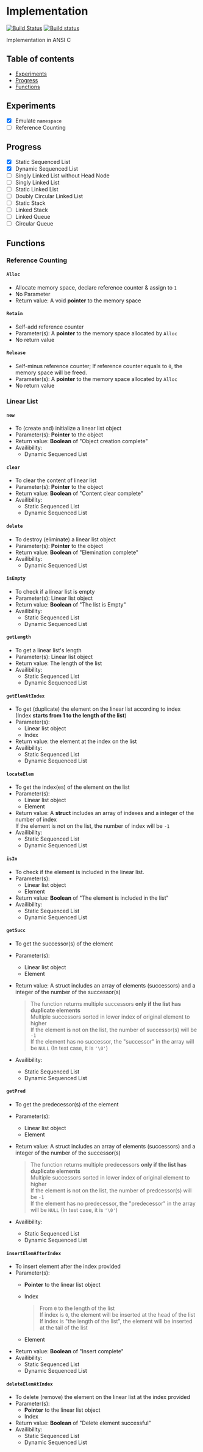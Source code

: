 # Implementation
[![Build Status](https://travis-ci.org/BigPa/DS_Course_Notes.svg?branch=master)](https://travis-ci.org/BigPa/DS_Course_Notes)
[![Build status](https://ci.appveyor.com/api/projects/status/f3c7txen2jte9k18?svg=true)](https://ci.appveyor.com/project/BigPa/ds-course-notes)

Implementation in ANSI C

## Table of contents

- [Experiments](/src/README.md#Experiments)
- [Progress](/src/README.md#Progress)
- [Functions](/src/README.md#Functions)

## Experiments

- [x] Emulate `namespace`
- [ ] Reference Counting

## Progress

- [x] Static Sequenced List
- [x] Dynamic Sequenced List
- [ ] Singly Linked List without Head Node
- [ ] Singly Linked List
- [ ] Static Linked List
- [ ] Doubly Circular Linked List
- [ ] Static Stack
- [ ] Linked Stack
- [ ] Linked Queue
- [ ] Circular Queue

## Functions

### Reference Counting

#### `Alloc`

- Allocate memory space, declare reference counter & assign to `1`
- No Parameter
- Return value: A void **pointer** to the memory space

#### `Retain`

- Self-add reference counter
- Parameter(s): A **pointer** to the memory space allocated by `Alloc`
- No return value

#### `Release`

- Self-minus reference counter; If reference counter equals to `0`, the memory space will be freed.
- Parameter(s): A **pointer** to the memory space allocated by `Alloc`
- No return value

### Linear List

#### `new`

- To (create and) initialize a linear list object
- Parameter(s): **Pointer** to the object
- Return value: **Boolean** of "Object creation complete"
- Availibility:
  - Dynamic Sequenced List

#### `clear`
- To clear the content of linear list
- Parameter(s): **Pointer** to the object
- Return value: **Boolean** of "Content clear complete"
- Availibility:
  - Static Sequenced List
  - Dynamic Sequenced List

#### `delete`
- To destroy (eliminate) a linear list object
- Parameter(s): **Pointer** to the object
- Return value: **Boolean** of "Elemination complete"
- Availibility:
  - Dynamic Sequenced List

#### `isEmpty`
- To check if a linear list is empty
- Parameter(s): Linear list object
- Return value: **Boolean** of "The list is Empty"
- Availibility:
  - Static Sequenced List
  - Dynamic Sequenced List

#### `getLength`
- To get a linear list's length
- Parameter(s): Linear list object
- Return value: The length of the list
- Availibility:
  - Static Sequenced List
  - Dynamic Sequenced List

#### `getElemAtIndex`
- To get (duplicate) the element on the linear list according to index <br>
  (Index **starts from 1 to the length of the list**)
- Parameter(s):
  - Linear list object
  - Index
- Return value: the element at the index on the list
- Availibility:
  - Static Sequenced List
  - Dynamic Sequenced List

#### `locateElem`
- To get the index(es) of the element on the list
- Parameter(s):
  - Linear list object
  - Element
- Return value: A **struct** includes an array of indexes and a integer of the number of index <br>
  If the element is not on the list, the number of index will be `-1`
- Availibility:
  - Static Sequenced List
  - Dynamic Sequenced List

#### `isIn`
- To check if the element is included in the linear list.
- Parameter(s):
  - Linear list object
  - Element
- Return value: **Boolean** of "The element is included in the list"
- Availibility:
  - Static Sequenced List
  - Dynamic Sequenced List

#### `getSucc`
- To get the successor(s) of the element
- Parameter(s):
  - Linear list object
  - Element
- Return value: A struct includes an array of elements (successors) and a integer of the number of the successor(s)

  > The function returns multiple successors **only if the list has duplicate elements** <br>
  > Multiple successors sorted in lower index of original element to higher <br>
  > If the element is not on the list, the number of successor(s) will be `-1` <br>
  > If the element has no successor, the "successor" in the array will be `NULL` (In test case, it is `'\0'`)
  
- Availibility:
  - Static Sequenced List
  - Dynamic Sequenced List

#### `getPred`
- To get the predecessor(s) of the element
- Parameter(s):
  - Linear list object
  - Element
- Return value: A struct includes an array of elements (successors) and a integer of the number of the successor(s)

  > The function returns multiple predecessors **only if the list has duplicate elements** <br>
  > Multiple successors sorted in lower index of original element to higher <br>
  > If the element is not on the list, the number of predcessor(s) will be `-1` <br>
  > If the element has no predecessor, the "predecessor" in the array will be `NULL` (In test case, it is `'\0'`)
  
- Availibility:
  - Static Sequenced List
  - Dynamic Sequenced List

#### `insertElemAfterIndex`
- To insert element after the index provided
- Parameter(s):
  - **Pointer** to the linear list object
  - Index
  
    > From `0` to the length of the list <br>
    > If index is `0`, the element will be inserted at the head of the list <br>
    > If index is "the length of the list", the element will be inserted at the tail of the list

  - Element
- Return value: **Boolean** of "Insert complete"
- Availibility:
  - Static Sequenced List
  - Dynamic Sequenced List

#### `deleteElemAtIndex`
- To delete (remove) the element on the linear list at the index provided
- Parameter(s):
  - **Pointer** to the linear list object
  - Index
- Return value: **Boolean** of "Delete element successful"
- Availibility:
  - Static Sequenced List
  - Dynamic Sequenced List

